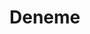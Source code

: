 <!DOCTYPE html>
<html lang="tr">
<head>
    <meta charset="UTF-8">
</head>
<body>
    <h1>Deneme</h1>
</body>
</html>